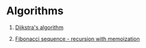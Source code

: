 # Algorithms 

1. [Dijkstra's algorithm](https://github.com/marszos/algorithms/blob/92740e514a13e7d1b87a1d36aae6e8eb77af40d0/Dijkstra_algo.py)

2. [Fibonacci sequence - recursion with memoization](https://github.com/marszos/algorithms/blob/67026c0a4c21e6eaa7b3002a92d3db4f664afdf2/fibonacci.py)

